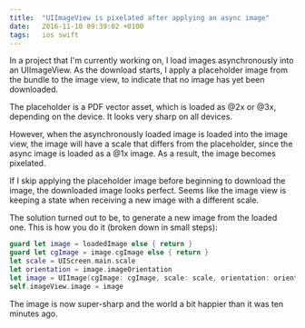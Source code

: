 ```yaml
---
title:  "UIImageView is pixelated after applying an async image"
date:   2016-11-10 09:39:02 +0100
tags:	ios swift
---
```



In a project that I'm currently working on, I load images asynchronously into an
UIImageView. As the download starts, I apply a placeholder image from the bundle
to the image view, to indicate that no image has yet been downloaded.

The placeholder is a PDF vector asset, which is loaded as @2x or @3x, depending
on the device. It looks very sharp on all devices.

However, when the asynchronously loaded image is loaded into the image view, the
image will have a scale that differs from the placeholder, since the async image
is loaded as a @1x image. As a result, the image becomes pixelated.

If I skip applying the placeholder image before beginning to download the image,
the downloaded image looks perfect. Seems like the image view is keeping a state
when receiving a new image with a different scale. 

The solution turned out to be, to generate a new image from the loaded one. This
is how you do it (broken down in small steps):

```swift
guard let image = loadedImage else { return }
guard let cgImage = image.cgImage else { return }
let scale = UIScreen.main.scale
let orientation = image.imageOrientation
let image = UIImage(cgImage: cgImage, scale: scale, orientation: orientation)
self.imageView.image = image
```

The image is now super-sharp and the world a bit happier than it was ten minutes ago.